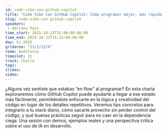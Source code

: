 ```yaml
---
id: code-vibe-con-github-copilot
title: "Code Vibe con GitHub Copilot: Cómo programar mejor, más rápido y con flow"
slug: code-vibe-con-github-copilot
speakers:
 - Adriana Ruiz
time_start: 2025-10-23T15:00:00-06:00
time_end: 2025-10-23T15:25:00-06:00
day: h1-2025
gridarea: "21/2/22/6"
room: Auditorio
timeslot: 21
track: Charla
tags:
slides: 
video: 
---
```


¿Alguna vez sentiste que estabas “en flow” al programar? En esta charla exploraremos cómo GitHub Copilot puede ayudarte a llegar a ese estado más fácilmente, permitiéndote enfocarte en la lógica y creatividad del código en lugar de los detalles repetitivos. Veremos tips concretos para integrarlo a tu stack diario, cómo sacarle provecho sin perder control del código, y qué buenas prácticas seguir para no caer en la dependencia ciega. Una sesión con demos, ejemplos reales y una perspectiva crítica sobre el uso de IA en desarrollo.
